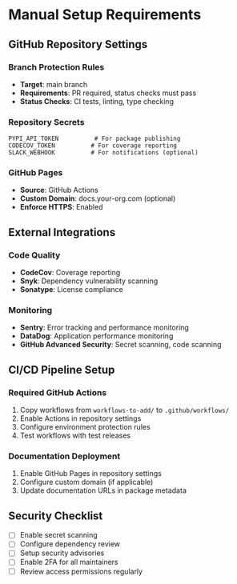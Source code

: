 # Manual Setup Requirements

## GitHub Repository Settings

### Branch Protection Rules
- **Target**: main branch  
- **Requirements**: PR required, status checks must pass
- **Status Checks**: CI tests, linting, type checking

### Repository Secrets
```
PYPI_API_TOKEN          # For package publishing
CODECOV_TOKEN          # For coverage reporting  
SLACK_WEBHOOK          # For notifications (optional)
```

### GitHub Pages
- **Source**: GitHub Actions
- **Custom Domain**: docs.your-org.com (optional)
- **Enforce HTTPS**: Enabled

## External Integrations

### Code Quality
- **CodeCov**: Coverage reporting
- **Snyk**: Dependency vulnerability scanning
- **Sonatype**: License compliance

### Monitoring
- **Sentry**: Error tracking and performance monitoring
- **DataDog**: Application performance monitoring
- **GitHub Advanced Security**: Secret scanning, code scanning

## CI/CD Pipeline Setup

### Required GitHub Actions
1. Copy workflows from `workflows-to-add/` to `.github/workflows/`
2. Enable Actions in repository settings
3. Configure environment protection rules
4. Test workflows with test releases

### Documentation Deployment
1. Enable GitHub Pages in repository settings
2. Configure custom domain (if applicable)  
3. Update documentation URLs in package metadata

## Security Checklist

- [ ] Enable secret scanning
- [ ] Configure dependency review
- [ ] Setup security advisories
- [ ] Enable 2FA for all maintainers
- [ ] Review access permissions regularly